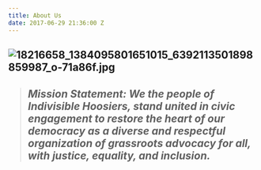 ```yaml
---
title: About Us
date: 2017-06-29 21:36:00 Z
---
```


## ![18216658_1384095801651015_6392113501898859987_o-71a86f.jpg](/uploads/18216658_1384095801651015_6392113501898859987_o-71a86f.jpg)

> ## *Mission Statement: We the people of Indivisible Hoosiers, stand united in civic engagement to restore the heart of our democracy as a diverse and respectful organization of grassroots advocacy for all, with justice, equality, and inclusion.*